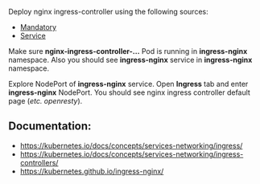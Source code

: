 
Deploy nginx ingress-controller using the following sources:
- [Mandatory](https://raw.githubusercontent.com/kubernetes/ingress-nginx/master/deploy/static/mandatory.yaml)
- [Service](https://raw.githubusercontent.com/kubernetes/ingress-nginx/master/deploy/static/provider/cloud-generic.yaml)

Make sure **nginx-ingress-controller-...** Pod is running in **ingress-nginx** namespace. Also you should see **ingress-nginx** service in **ingress-nginx** namespace.  

Explore NodePort of **ingress-nginx** service. Open **Ingress** tab and enter **ingress-nginx** NodePort. You should see nginx ingress controller default page (*etc. openresty*).   

## Documentation:
- https://kubernetes.io/docs/concepts/services-networking/ingress/
- https://kubernetes.io/docs/concepts/services-networking/ingress-controllers/
- https://kubernetes.github.io/ingress-nginx/
